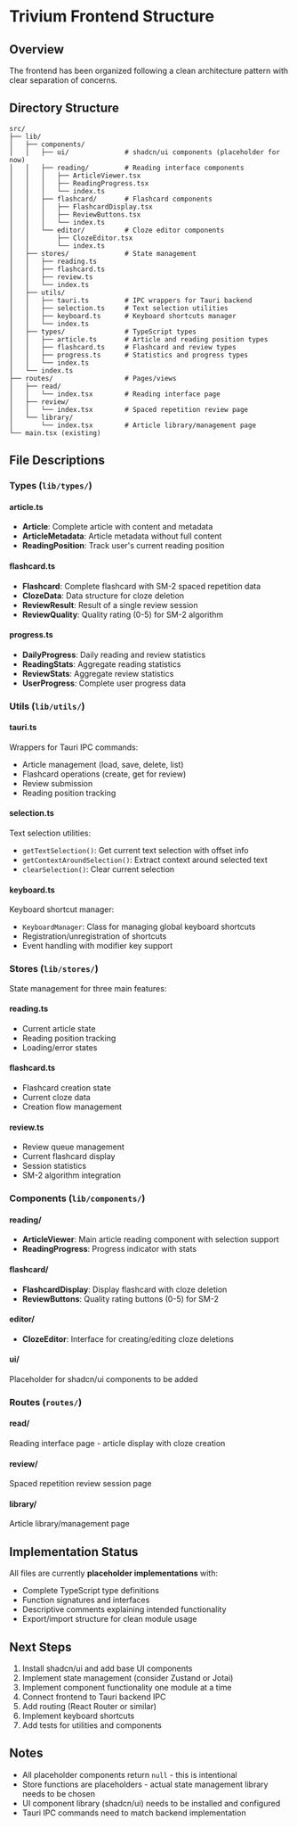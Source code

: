 # Trivium Frontend Structure

## Overview

The frontend has been organized following a clean architecture pattern with clear separation of concerns.

## Directory Structure

```
src/
├── lib/
│   ├── components/
│   │   ├── ui/              # shadcn/ui components (placeholder for now)
│   │   ├── reading/         # Reading interface components
│   │   │   ├── ArticleViewer.tsx
│   │   │   ├── ReadingProgress.tsx
│   │   │   └── index.ts
│   │   ├── flashcard/       # Flashcard components
│   │   │   ├── FlashcardDisplay.tsx
│   │   │   ├── ReviewButtons.tsx
│   │   │   └── index.ts
│   │   └── editor/          # Cloze editor components
│   │       ├── ClozeEditor.tsx
│   │       └── index.ts
│   ├── stores/              # State management
│   │   ├── reading.ts
│   │   ├── flashcard.ts
│   │   ├── review.ts
│   │   └── index.ts
│   ├── utils/
│   │   ├── tauri.ts         # IPC wrappers for Tauri backend
│   │   ├── selection.ts     # Text selection utilities
│   │   ├── keyboard.ts      # Keyboard shortcuts manager
│   │   └── index.ts
│   ├── types/               # TypeScript types
│   │   ├── article.ts       # Article and reading position types
│   │   ├── flashcard.ts     # Flashcard and review types
│   │   ├── progress.ts      # Statistics and progress types
│   │   └── index.ts
│   └── index.ts
├── routes/                  # Pages/views
│   ├── read/
│   │   └── index.tsx        # Reading interface page
│   ├── review/
│   │   └── index.tsx        # Spaced repetition review page
│   └── library/
│       └── index.tsx        # Article library/management page
└── main.tsx (existing)
```

## File Descriptions

### Types (`lib/types/`)

#### article.ts
- **Article**: Complete article with content and metadata
- **ArticleMetadata**: Article metadata without full content
- **ReadingPosition**: Track user's current reading position

#### flashcard.ts
- **Flashcard**: Complete flashcard with SM-2 spaced repetition data
- **ClozeData**: Data structure for cloze deletion
- **ReviewResult**: Result of a single review session
- **ReviewQuality**: Quality rating (0-5) for SM-2 algorithm

#### progress.ts
- **DailyProgress**: Daily reading and review statistics
- **ReadingStats**: Aggregate reading statistics
- **ReviewStats**: Aggregate review statistics
- **UserProgress**: Complete user progress data

### Utils (`lib/utils/`)

#### tauri.ts
Wrappers for Tauri IPC commands:
- Article management (load, save, delete, list)
- Flashcard operations (create, get for review)
- Review submission
- Reading position tracking

#### selection.ts
Text selection utilities:
- `getTextSelection()`: Get current text selection with offset info
- `getContextAroundSelection()`: Extract context around selected text
- `clearSelection()`: Clear current selection

#### keyboard.ts
Keyboard shortcut manager:
- `KeyboardManager`: Class for managing global keyboard shortcuts
- Registration/unregistration of shortcuts
- Event handling with modifier key support

### Stores (`lib/stores/`)

State management for three main features:

#### reading.ts
- Current article state
- Reading position tracking
- Loading/error states

#### flashcard.ts
- Flashcard creation state
- Current cloze data
- Creation flow management

#### review.ts
- Review queue management
- Current flashcard display
- Session statistics
- SM-2 algorithm integration

### Components (`lib/components/`)

#### reading/
- **ArticleViewer**: Main article reading component with selection support
- **ReadingProgress**: Progress indicator with stats

#### flashcard/
- **FlashcardDisplay**: Display flashcard with cloze deletion
- **ReviewButtons**: Quality rating buttons (0-5) for SM-2

#### editor/
- **ClozeEditor**: Interface for creating/editing cloze deletions

#### ui/
Placeholder for shadcn/ui components to be added

### Routes (`routes/`)

#### read/
Reading interface page - article display with cloze creation

#### review/
Spaced repetition review session page

#### library/
Article library/management page

## Implementation Status

All files are currently **placeholder implementations** with:
- Complete TypeScript type definitions
- Function signatures and interfaces
- Descriptive comments explaining intended functionality
- Export/import structure for clean module usage

## Next Steps

1. Install shadcn/ui and add base UI components
2. Implement state management (consider Zustand or Jotai)
3. Implement component functionality one module at a time
4. Connect frontend to Tauri backend IPC
5. Add routing (React Router or similar)
6. Implement keyboard shortcuts
7. Add tests for utilities and components

## Notes

- All placeholder components return `null` - this is intentional
- Store functions are placeholders - actual state management library needs to be chosen
- UI component library (shadcn/ui) needs to be installed and configured
- Tauri IPC commands need to match backend implementation
